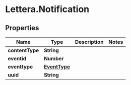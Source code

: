 # Lettera.Notification

## Properties

Name | Type | Description | Notes
------------ | ------------- | ------------- | -------------
**contentType** | **String** |  | 
**eventid** | **Number** |  | 
**eventtype** | [**EventType**](EventType.md) |  | 
**uuid** | **String** |  | 


